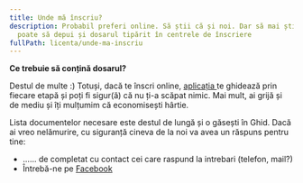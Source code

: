 ```yaml
---
title: Unde mă înscriu?
description: Probabil preferi online. Să știi că și noi. Dar să mai știi că se
  poate să depui și dosarul tipărit în centrele de înscriere
fullPath: licenta/unde-ma-inscriu
---
```

**Ce trebuie să conțină dosarul?** 

Destul de multe :) Totuși, dacă te înscri online, [aplicația ](<link inscriere>)te ghidează prin fiecare etapă și poți fi sigur(ă) că nu ți-a scăpat nimic. Mai mult, ai grijă și de mediu și îți mulțumim că economisești hârtie.

Lista documentelor necesare este destul de lungă și o găsești în Ghid. Dacă ai vreo nelămurire, cu siguranță cineva de la noi va avea un răspuns pentru tine:

* ...... de completat cu contact cei care raspund la intrebari (telefon, mail?)
* Întrebă-ne pe [Facebook](https://www.facebook.com/ac.upt.ro)